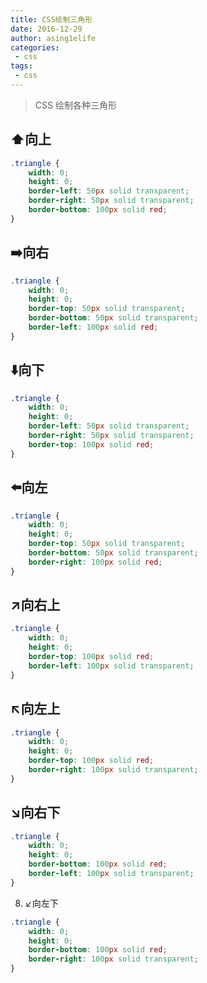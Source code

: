 ```yaml
---
title: CSS绘制三角形
date: 2016-12-29
author: asing1elife
categories:
 - css
tags:
 - css
---
```

> CSS 绘制各种三角形  

## ⬆️向上
```css
.triangle {
	width: 0;
	height: 0;
	border-left: 50px solid transparent;
	border-right: 50px solid transparent;
	border-bottom: 100px solid red;
}
```

## ➡️向右
```css
.triangle {
	width: 0;
	height: 0;
	border-top: 50px solid transparent;
	border-bottom: 50px solid transparent;
	border-left: 100px solid red;
}
```

## ⬇️向下
```css
.triangle {
	width: 0;
	height: 0;
	border-left: 50px solid transparent;
	border-right: 50px solid transparent;
	border-top: 100px solid red;
}
```

## ⬅️向左
```css
.triangle {
	width: 0;
	height: 0;
	border-top: 50px solid transparent;
	border-bottom: 50px solid transparent;
	border-right: 100px solid red;
}
```

## ↗️向右上
```css
.triangle {
	width: 0;
	height: 0;
	border-top: 100px solid red;
	border-left: 100px solid transparent;
}
```

## ↖️向左上
```css
.triangle {
	width: 0;
	height: 0;
	border-top: 100px solid red;
	border-right: 100px solid transparent;
}
```

## ↘️向右下
```css
.triangle {
	width: 0;
	height: 0;
	border-bottom: 100px solid red;
	border-left: 100px solid transparent;
}
```

8. ↙️向左下
```css
.triangle {
	width: 0;
	height: 0;
	border-bottom: 100px solid red;
	border-right: 100px solid transparent;
}
```